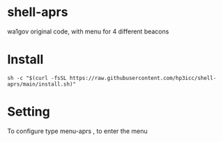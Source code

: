 # shell-aprs

wa1gov original code, with menu for 4 different beacons

#

# Install

    sh -c "$(curl -fsSL https://raw.githubusercontent.com/hp3icc/shell-aprs/main/install.sh)"

#

# Setting

To configure type menu-aprs , to enter the menu

#
